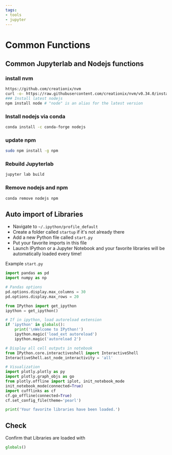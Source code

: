 ```yaml
---
tags:
- tools
- jupyter
---
```

#  Common Functions
## Common Jupyterlab and Nodejs functions
### install nvm

``` bash
https://github.com/creationix/nvm
curl -o- https://raw.githubusercontent.com/creationix/nvm/v0.34.0/install.sh | zsh
### Install latest nodejs
npm install node # "node" is an alias for the latest version
```

### Install nodejs via conda

``` bash
conda install -c conda-forge nodejs
```

### update npm

``` bash
sudo npm install -g npm
```

### Rebuild Jupyterlab

``` bash
jupyter lab build
```

### Remove nodejs and npm

``` bash
conda remove nodejs npm
```

## Auto import of Libraries

- Navigate to `~/.ipython/profile_default`
- Create a folder called `startup` if it's not already there
- Add a new Python file called `start.py`
- Put your favorite imports in this file
- Launch IPython or a Jupyter Notebook and your favorite libraries will be automatically loaded every time!

Example `start.py`

``` python linenums="1"
import pandas as pd
import numpy as np

# Pandas options
pd.options.display.max_columns = 30
pd.options.display.max_rows = 20

from IPython import get_ipython
ipython = get_ipython()

# If in ipython, load autoreload extension
if 'ipython' in globals():
    print('\nWelcome to IPython!')
    ipython.magic('load_ext autoreload')
    ipython.magic('autoreload 2')

# Display all cell outputs in notebook
from IPython.core.interactiveshell import InteractiveShell
InteractiveShell.ast_node_interactivity = 'all'

# Visualization
import plotly.plotly as py
import plotly.graph_objs as go
from plotly.offline import iplot, init_notebook_mode
init_notebook_mode(connected=True)
import cufflinks as cf
cf.go_offline(connected=True)
cf.set_config_file(theme='pearl')

print('Your favorite libraries have been loaded.')
```

## Check

Confirm that Libraries are loaded with

``` python
globals()
```
